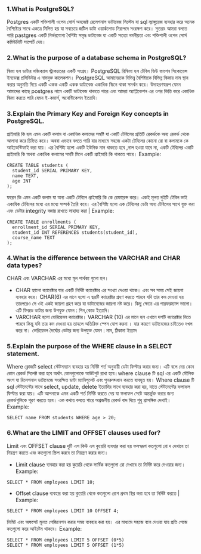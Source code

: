 ### 1.What is PostgreSQL?

Postgres একটি শক্তিশালী ওপেন সোর্স অবজেক্ট রেলেশনাল ডাটাবেজ সিস্টেম যা sql ল্যাঙ্গুয়েজ ব্যবহার করে অনেক বৈশিষ্ট্যের সাথে একত্রে মিলিত হয় যা সবচেয়ে জটিল ডাটা ওয়ার্কলোড নিরাপদে সংরক্ষণ করে। সুতরাং আমরা বলতে পারি pastgres একটি নির্ভরযোগ্য বৈশিষ্ট্য সমৃদ্ধ ডাটাবেজ যা একটি সততা নমনীয়তা এবং শক্তিশালী ওপেন সোর্স কমিউনিটি সাপোর্ট দেয়।

### 2.What is the purpose of a database schema in PostgreSQL?

স্কিমা হল ডাটার লজিক্যাল স্ট্রাকচারের একটি সংগ্রহ। PostgreSQL রিস্কিমা হল টেবিল ভিউ ফাংশন সিকোয়েন্স ইনডেক্স প্রসিডিউর এ নামযুক্ত কালেকশন।
PostgreSQL আমাদেরকে বিভিন্ন বৈশিষ্ট্যকে বিভিন্ন স্কিমায় নাম স্থান করার অনুমতি দিয়ে একটি একক একটি একক ডাটাবেজ একাধিক স্কিনে থাকা সমর্থন করে।
উদাহরণস্বরূপ যেমন আমাদের কাছে postgres নামে একটি ডাটাবেজ থাকতে পারে এবং আমরা অ্যাপ্লিকেশন এর ওপর ভিত্তি করে একাধিক স্কিমা করতে পারি যেমন ই-কমার্স, অথেন্টিকেশন ইত্যাদি।

### 3.Explain the Primary Key and Foreign Key concepts in PostgreSQL.

প্রাইমারি কি হল এমন একটি কলাম বা একাধিক কলামের সমষ্টি যা একটি টেবিলের প্রতিটি রেকর্ডকে অন্য রেকর্ড থেকে আলাদা করে চিহ্নিত করে। অথবা এভাবে বলতে পারি যার মাধ্যমে সহজে একটা টেবিলের কোনো রো বা কলামকে কে আইডেন্টিফাই করা যায়। এর বৈশিষ্ট্য হলো একটি ইউনিক মান থাকতে হবে ,নাল হওয়া যাবে না, একটি টেবিলের একটি প্রাইমারি কি অথবা একাধিক কলামের সমষ্টি মিলে একটি প্রাইমারি কি থাকতে পারে।
Example:

```
CREATE TABLE students (
  student_id SERIAL PRIMARY KEY,
  name TEXT,
  age INT
);
```

ফরেন কি এমন একটি কলাম যা অন্য একটি টেবিলে প্রাইমারি কি কে রেফারেন্স করে। একই মূলত দুইটি টেবিল ভাই একাধিক টেবিলের মধ্যে এর মধ্যে সম্পর্ক তৈরি করে। এর বৈশিষ্ট্য হলো এক টেবিলের ডেটা অন্য টেবিলের সাথে যুক্ত করা এবং ডেটার integrity বজায় রাখতে সাহায্য করা |
Example:

```
CREATE TABLE enrollments (
  enrollment_id SERIAL PRIMARY KEY,
  student_id INT REFERENCES students(student_id),
  course_name TEXT
);
```

### 4.What is the difference between the VARCHAR and CHAR data types?

CHAR এবং VARCHAR এর মধ্যে মূল পার্থক্য গুলো হল।

- CHAR হ্যালো ক্যারেক্টার যার একটি নির্দিষ্ট ক্যারেক্টার এর সংখ্যা দেওয়া থাকে। এবং সব সময় সেই জায়গা ব্যবহার করে। CHAR(6) এর মানে হলো এ ছয়টি ক্যারেক্টার গ্রহণ করতে পারবে যদি তার কম দেওয়া হয় তারপরেও সে ওই একই জায়গা গ্রহণ করে যা ডাটাবেজের জায়গা নষ্ট করে। কিছু ক্ষেত্রে এর পারফরম্যান্স ভালো। এটি ফিক্সড ডাটার জন্য উপযুক্ত যেমন : পিন,কোড ইত্যাদি।
- VARCHAR হলো ভেরিয়েবল ক্যারেক্টার। VARCHAR (10) এর মানে হল এখানে দশটি ক্যারেক্টার নিতে পারবে কিন্তু যদি তার কম দেওয়া হয় তাহলে অতিরিক্ত স্পেস যোগ করনা । যার কারণে ডাটাবেজের চাইতেও দখল করে না। ভেরিয়েবল দৈর্ঘ্যের ডেটার জন্য উপযুক্ত যেমন : নাম, ঠিকানা ইত্যাদ

### 5.Explain the purpose of the WHERE clause in a SELECT statement.

Where ক্লোজটি select স্টেটসম্যান ব্যবহার হয় নির্দিষ্ট শর্ত অনুযায়ী ডেটা ফিল্টার করার জন্য। এটি বলে দেয় কোন কোন রেকর্ড সিলেক্ট করা হবে অর্থাৎ কোনগুলোকে আউটপুট রাখা হবে।where clause টি sql এর একটি মৌলিক অংশ যা রিলেশনাল ডাটাবেজে সংরক্ষিত ডাটা ম্যানিপুলেট এবং পুনরুত্দধান করতে ব্যবহৃত হয়। Where clause টি sql স্টেটমেন্টের সাথে select, update, delete ইত্যাদির সাথে ব্যবহার করা হয়, যাতে স্টেটমেন্টের ফলাফল ফিল্টার করা যায়। এটি আপনাকে এমন একটি শর্ত নির্দিষ্ট করতে দেয় যা ফলাফল সেটে অন্তর্ভুক্ত করার জন্য রেকর্ডগুলিকে পূরণ করতে হবে। এক কথায় বলতে পারে অপ্রজনীয় রেকর্ড বাদ দিয়ে শুধু প্রাসঙ্গিক দেখাই।
Example:

```
SELECT name FROM students WHERE age > 20;
```

### 6.What are the LIMIT and OFFSET clauses used for?

Limit এবং OFFSET clause দুটি এস কিউ এল কুয়েরি ব্যবহার করা হয় ফলস্বরূপ কতগুলো রো দ দেখাবে তা নিয়ন্ত্রণ করতে এবং কতগুলো স্ক্রিপ করবে তা নিয়ন্ত্রণ করার জন্য।

- Limit clause ব্যবহার করা হয় কুয়েরি থেকে সার্বিক কতগুলো রো দেখাবে তা নির্দিষ্ট করে দেওয়ার জন্য।
  Example:

```
SELECT * FROM employees LIMIT 10;
```

- Offset clause ব্যবহার করা হয় কুয়েরি থেকে কতগুলো রোগ প্রথম স্থির করা হবে তা নির্দিষ্ট করতে |
  Example:

```
SELECT * FROM employees LIMIT 10 OFFSET 4;
```

লিমিট এবং অফসেট মূলত পেজিনেশন করার সময় ব্যবহার করা হয়। এর মাধ্যমে সহজে বলে দেওয়া যায় প্রতি পেজে কতগুলো করে আইটেম থাকবে।
Example:

```
SELECT * FROM employees LIMIT 5 OFFSET (0*5)
SELECT * FROM employees LIMIT 5 OFFSET (1*5)
```
